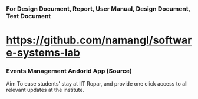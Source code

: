 ### For Design Document, Report, User Manual, Design Document, Test Document

# https://github.com/namangl/software-systems-lab

### Events Management Andorid App (Source)

Aim
To ease students' stay at IIT Ropar, and provide one click access to all relevant updates at the institute.
